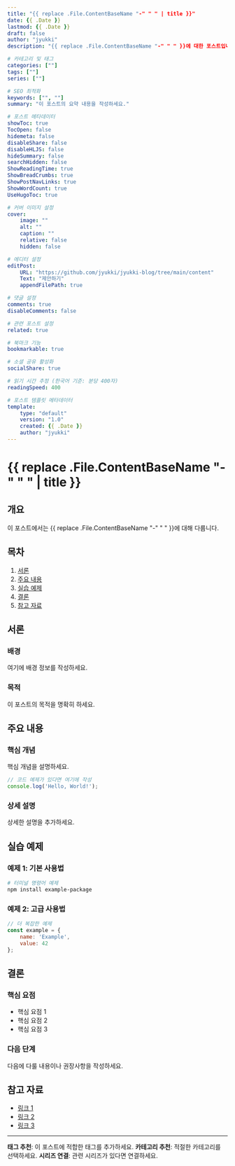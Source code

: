 ```yaml
---
title: "{{ replace .File.ContentBaseName "-" " " | title }}"
date: {{ .Date }}
lastmod: {{ .Date }}
draft: false
author: "jyukki"
description: "{{ replace .File.ContentBaseName "-" " " }}에 대한 포스트입니다."

# 카테고리 및 태그
categories: [""]
tags: [""]
series: [""]

# SEO 최적화
keywords: ["", ""]
summary: "이 포스트의 요약 내용을 작성하세요."

# 포스트 메타데이터
showToc: true
TocOpen: false
hidemeta: false
disableShare: false
disableHLJS: false
hideSummary: false
searchHidden: false
ShowReadingTime: true
ShowBreadCrumbs: true
ShowPostNavLinks: true
ShowWordCount: true
UseHugoToc: true

# 커버 이미지 설정
cover:
    image: ""
    alt: ""
    caption: ""
    relative: false
    hidden: false

# 에디터 설정
editPost:
    URL: "https://github.com/jyukki/jyukki-blog/tree/main/content"
    Text: "제안하기"
    appendFilePath: true

# 댓글 설정
comments: true
disableComments: false

# 관련 포스트 설정
related: true

# 북마크 기능
bookmarkable: true

# 소셜 공유 활성화
socialShare: true

# 읽기 시간 추정 (한국어 기준: 분당 400자)
readingSpeed: 400

# 포스트 템플릿 메타데이터
template:
    type: "default"
    version: "1.0"
    created: {{ .Date }}
    author: "jyukki"
---
```


# {{ replace .File.ContentBaseName "-" " " | title }}

## 개요

이 포스트에서는 {{ replace .File.ContentBaseName "-" " " }}에 대해 다룹니다.

## 목차

1. [서론](#서론)
2. [주요 내용](#주요-내용)
3. [실습 예제](#실습-예제)
4. [결론](#결론)
5. [참고 자료](#참고-자료)

## 서론

### 배경

여기에 배경 정보를 작성하세요.

### 목적

이 포스트의 목적을 명확히 하세요.

## 주요 내용

### 핵심 개념

핵심 개념을 설명하세요.

```javascript
// 코드 예제가 있다면 여기에 작성
console.log('Hello, World!');
```

### 상세 설명

상세한 설명을 추가하세요.

## 실습 예제

### 예제 1: 기본 사용법

```bash
# 터미널 명령어 예제
npm install example-package
```

### 예제 2: 고급 사용법

```javascript
// 더 복잡한 예제
const example = {
    name: 'Example',
    value: 42
};
```

## 결론

### 핵심 요점

- 핵심 요점 1
- 핵심 요점 2
- 핵심 요점 3

### 다음 단계

다음에 다룰 내용이나 권장사항을 작성하세요.

## 참고 자료

- [링크 1](https://example.com)
- [링크 2](https://example.com)
- [링크 3](https://example.com)

---

**태그 추천**: 이 포스트에 적합한 태그를 추가하세요.
**카테고리 추천**: 적절한 카테고리를 선택하세요.
**시리즈 연결**: 관련 시리즈가 있다면 연결하세요.

<!-- 
작성 가이드라인:
1. 제목은 명확하고 SEO 친화적으로 작성
2. 메타 설명은 150자 이내로 작성
3. 태그는 5-10개 정도 사용
4. 이미지는 alt 텍스트와 함께 사용
5. 코드 블록에는 적절한 언어 지정
6. 내부 링크 적극 활용
7. 읽기 쉬운 구조로 작성
-->
